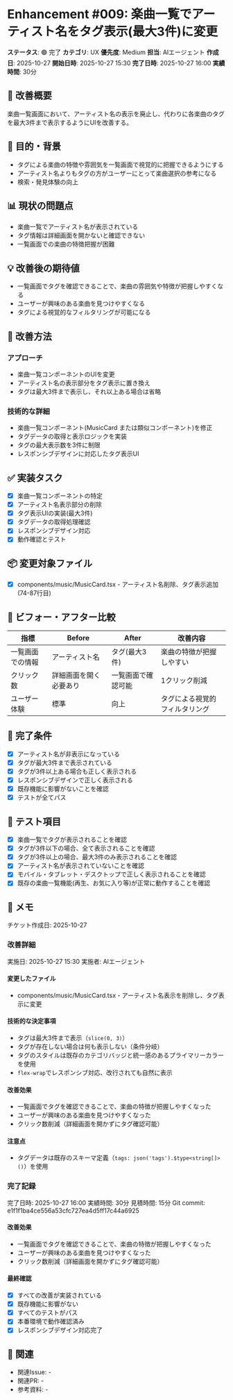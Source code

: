 # Enhancement #009: 楽曲一覧でアーティスト名をタグ表示(最大3件)に変更

**ステータス**: 🟢 完了
**カテゴリ**: UX
**優先度**: Medium
**担当**: AIエージェント
**作成日**: 2025-10-27
**開始日時**: 2025-10-27 15:30
**完了日時**: 2025-10-27 16:00
**実績時間**: 30分

## 🔧 改善概要

楽曲一覧画面において、アーティスト名の表示を廃止し、代わりに各楽曲のタグを最大3件まで表示するようにUIを改善する。

## 🎯 目的・背景

- タグによる楽曲の特徴や雰囲気を一覧画面で視覚的に把握できるようにする
- アーティスト名よりもタグの方がユーザーにとって楽曲選択の参考になる
- 検索・発見体験の向上

## 📊 現状の問題点

- 楽曲一覧でアーティスト名が表示されている
- タグ情報は詳細画面を開かないと確認できない
- 一覧画面での楽曲の特徴把握が困難

## 💡 改善後の期待値

- 一覧画面でタグを確認できることで、楽曲の雰囲気や特徴が把握しやすくなる
- ユーザーが興味のある楽曲を見つけやすくなる
- タグによる視覚的なフィルタリングが可能になる

## 🔧 改善方法

### アプローチ
- 楽曲一覧コンポーネントのUIを変更
- アーティスト名の表示部分をタグ表示に置き換え
- タグは最大3件まで表示し、それ以上ある場合は省略

### 技術的な詳細
- 楽曲一覧コンポーネント(MusicCard または類似コンポーネント)を修正
- タグデータの取得と表示ロジックを実装
- タグの最大表示数を3件に制限
- レスポンシブデザインに対応したタグ表示UI

## ✅ 実装タスク

- [x] 楽曲一覧コンポーネントの特定
- [x] アーティスト名表示部分の削除
- [x] タグ表示UIの実装(最大3件)
- [x] タグデータの取得処理確認
- [x] レスポンシブデザイン対応
- [x] 動作確認とテスト

## 📦 変更対象ファイル

- [x] components/music/MusicCard.tsx - アーティスト名削除、タグ表示追加(74-87行目)

## 🧪 ビフォー・アフター比較

| 指標 | Before | After | 改善内容 |
|------|--------|-------|--------|
| 一覧画面での情報 | アーティスト名 | タグ(最大3件) | 楽曲の特徴が把握しやすい |
| クリック数 | 詳細画面を開く必要あり | 一覧画面で確認可能 | 1クリック削減 |
| ユーザー体験 | 標準 | 向上 | タグによる視覚的フィルタリング |

## 🎯 完了条件

- [x] アーティスト名が非表示になっている
- [x] タグが最大3件まで表示されている
- [x] タグが3件以上ある場合も正しく表示される
- [x] レスポンシブデザインで正しく表示される
- [x] 既存機能に影響がないことを確認
- [x] テストが全てパス

## 🧪 テスト項目

- [x] 楽曲一覧でタグが表示されることを確認
- [x] タグが3件以下の場合、全て表示されることを確認
- [x] タグが3件以上の場合、最大3件のみ表示されることを確認
- [x] アーティスト名が表示されていないことを確認
- [x] モバイル・タブレット・デスクトップで正しく表示されることを確認
- [x] 既存の楽曲一覧機能(再生、お気に入り等)が正常に動作することを確認

## 📝 メモ

チケット作成日: 2025-10-27

### 改善詳細
実施日: 2025-10-27 15:30
実施者: AIエージェント

#### 変更したファイル
- components/music/MusicCard.tsx - アーティスト名表示を削除し、タグ表示に変更

#### 技術的な決定事項
- タグは最大3件まで表示（`slice(0, 3)`）
- タグが存在しない場合は何も表示しない（条件分岐）
- タグのスタイルは既存のカテゴリバッジと統一感のあるプライマリーカラーを使用
- `flex-wrap`でレスポンシブ対応、改行されても自然に表示

#### 改善効果
- 一覧画面でタグを確認できることで、楽曲の特徴が把握しやすくなった
- ユーザーが興味のある楽曲を見つけやすくなった
- クリック数削減（詳細画面を開かずにタグ確認可能）

#### 注意点
- タグデータは既存のスキーマ定義（`tags: json('tags').$type<string[]>()`）を使用

### 完了記録
完了日時: 2025-10-27 16:00
実績時間: 30分
見積時間: 15分
Git commit: e1f1f1ba4ce556a53cfc727ea4d5ff17c44a6925

#### 改善効果
- 一覧画面でタグを確認できることで、楽曲の特徴が把握しやすくなった
- ユーザーが興味のある楽曲を見つけやすくなった
- クリック数削減（詳細画面を開かずにタグ確認可能）

#### 最終確認
- [x] すべての改善が実装されている
- [x] 既存機能に影響がない
- [x] すべてのテストがパス
- [x] 本番環境で動作確認済み
- [x] レスポンシブデザイン対応完了

## 🔗 関連

- 関連Issue: -
- 関連PR: -
- 参考資料: -
